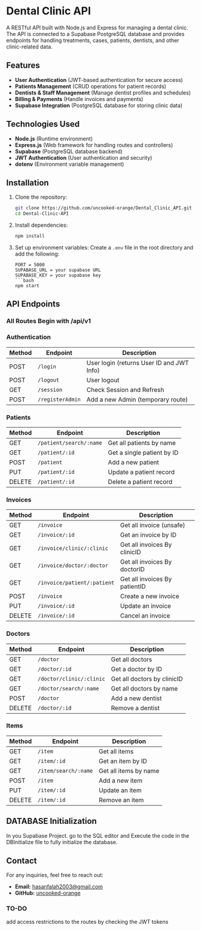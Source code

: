 # Dental Clinic API

A RESTful API built with Node.js and Express for managing a dental clinic. The API is connected to a Supabase PostgreSQL database and provides endpoints for handling treatments, cases, patients, dentists, and other clinic-related data.

## Features

- **User Authentication** (JWT-based authentication for secure access)
- **Patients Management** (CRUD operations for patient records)
- **Dentists & Staff Management** (Manage dentist profiles and schedules)
- **Billing & Payments** (Handle invoices and payments)
- **Supabase Integration** (PostgreSQL database for storing clinic data)

## Technologies Used

- **Node.js** (Runtime environment)
- **Express.js** (Web framework for handling routes and controllers)
- **Supabase** (PostgreSQL database backend)
- **JWT Authentication** (User authentication and security)
- **dotenv** (Environment variable management)

## Installation

1. Clone the repository:
   ```bash
   git clone https://github.com/uncooked-orange/Dental_Clinic_API.git
   cd Dental-Clinic-API
   ```

2. Install dependencies:
   ```bash
   npm install
   ```

3. Set up environment variables:
   Create a `.env` file in the root directory and add the following:
   ```env
   PORT = 5000
   SUPABASE_URL = your supabase URL
   SUPABASE_KEY = your supabase key
   ```bash
   npm start
   ```

## API Endpoints

### All Routes Begin with /api/v1

### Authentication
| Method | Endpoint       | Description            |
|--------|--------------|------------------------|
| POST   | `/login ` | User login  (returns User ID and JWT Info)      |
| POST   | `/logout` | User logout      |
| GET   | `/session ` | Check Session and Refresh             |
| POST   | `/registerAdmin` | Add a new Admin (temporary route)      |

### Patients
| Method | Endpoint         | Description                 |
|--------|----------------|-----------------------------|
| GET    | `/patient/search/:name`     | Get all patients by name           |
| GET    | `/patient/:id` | Get a single patient by ID  |
| POST   | `/patient`     | Add a new patient           |
| PUT    | `/patient/:id` | Update a patient record     |
| DELETE | `/patient/:id` | Delete a patient record     |

### Invoices
| Method | Endpoint           | Description                  |
|--------|------------------|------------------------------|
| GET    | `/invoice`   | Get all invoice (unsafe)       |
| GET    | `/invoice/:id` | Get an invoice by ID |
| GET    | `/invoice/clinic/:clinic`   | Get all invoices By clinicID      |
| GET    | `/invoice/doctor/:doctor` | Get all invoices By doctorID |
| GET    | `/invoice/patient/:patient` | Get all invoices By patientID |
| POST   | `/invoice`   | Create a new invoice   |
| PUT    | `/invoice/:id` | Update an invoice     |
| DELETE | `/invoice/:id` | Cancel an invoice    |

### Doctors
| Method | Endpoint       | Description               |
|--------|--------------|---------------------------|
| GET    | `/doctor`   | Get all doctors        |
| GET    | `/doctor/:id` | Get a doctor by ID      |
| GET    | `/doctor/clinic/:clinic` | Get all doctors by clinicID      |
| GET    | `/doctor/search/:name` | Get all doctors by name      |
| POST   | `/doctor`   | Add a new dentist        |
| DELETE | `/doctor/:id` | Remove a dentist        |

### Items
| Method | Endpoint       | Description               |
|--------|--------------|---------------------------|
| GET    | `/item`   | Get all items        |
| GET    | `/item/:id` | Get an item by ID      |
| GET    | `/item/search/:name` | Get all items by name      |
| POST   | `/item`   | Add a new item        |
| PUT    | `/item/:id` | Update an item     |
| DELETE | `/item/:id` | Remove an item        |

## DATABASE Initialization


In you Supabase Project. go to the SQL editor and Execute the code in the DBInitialize file to fully initialize the database.


## Contact

For any inquiries, feel free to reach out:
- **Email:** hasanfalah2003@gmail.com
- **GitHub:** [uncooked-orange](https://github.com/uncooked-orange)

### TO-DO

add access restrictions to the routes by checking the JWT tokens
